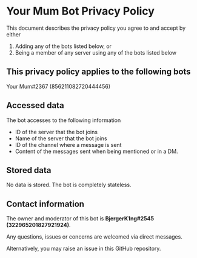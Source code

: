 # Your Mum Bot Privacy Policy

This document describes the privacy policy you agree to and accept by either 

1. Adding any of the bots listed below, or 
2. Being a member of any server using any of the bots listed below

## This privacy policy applies to the following bots

Your Mum#2367 (856211082720444456)

## Accessed data

The bot accesses to the following information

- ID of the server that the bot joins
- Name of the server that the bot joins
- ID of the channel where a message is sent
- Content of the messages sent when being mentioned or in a DM.

## Stored data

No data is stored. The bot is completely stateless.


## Contact information

The owner and moderator of this bot is **BjergerK1ng#2545 (322965201827921924)**.

Any questions, issues or concerns are welcomed via direct messages.

Alternatively, you may raise an issue in this GitHub repository.
